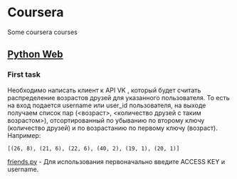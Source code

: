 # Coursera
Some coursera courses

## [Python Web](Python%20Web)
### First task

Необходимо написать клиент к API VK , который будет считать распределение возрастов друзей для указанного пользователя. То есть на вход подается username или user_id пользователя, на выходе получаем список пар (<возраст>, <количество друзей с таким возрастом>), отсортированный по убыванию по второму ключу (количество друзей) и по возрастанию по первому ключу (возраст). Например:
```
[(26, 8), (21, 6), (22, 6), (40, 2), (19, 1), (20, 1)]
```

[friends.py](Python%20Web/coursera_assignment_tmp/req/friends.py) - Для использования первоначально введите ACCESS KEY и username.

